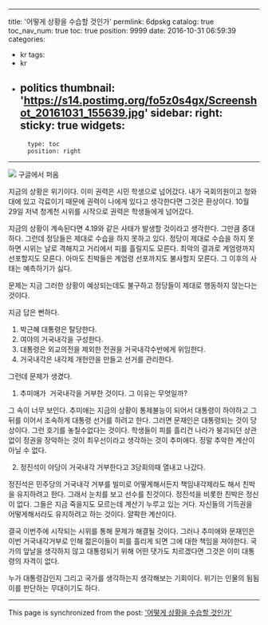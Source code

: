 
---
title: '어떻게 상황을 수습할 것인가'
permlink: 6dpskg
catalog: true
toc_nav_num: true
toc: true
position: 9999
date: 2016-10-31 06:59:39
categories:
- kr
tags:
- kr
- politics
thumbnail: 'https://s14.postimg.org/fo5z0s4gx/Screenshot_20161031_155639.jpg'
sidebar:
    right:
        sticky: true
widgets:
    -
        type: toc
        position: right
---


![](https://s14.postimg.org/fo5z0s4gx/Screenshot_20161031_155639.jpg)
구글에서 퍼옴

지금의 상황은 위기이다. 이미 권력은 시민 학생으로 넘어갔다. 내가 국회의원이고 청와대에 있고 각료이기 때문에 권력이 나에게 있다고 생각한다면 그것은 환상이다. 10월 29일 저녁 청계천 시위를 시작으로 권력은 학생들에게 넘어갔다. 

지금의 상황이 계속된다면 4.19와 같은 사태가 발생할 것이라고 생각한다. 그만큼 중대하다. 그런데 정당들은 제대로 수습을 하지 못하고 있다. 정당이 제대로 수습을 하지 못하면 시위는 날로 격해지고 거리에서 피를 흘릴지도 모른다. 최악의 결과로 계엄령까지 선포할지도 모른다. 아마도 친박들은 계엄령 선포까지도 불사할지 모른다. 그 이후의 사태는 예측하기가 싫다. 

문제는 지금 그러한 상황이 예상되는데도 불구하고 정당들이 제대로 행동하지 않는다는 것이다. 

지금 답은 뻔하다. 
1. 박근혜 대통령은 탈당한다. 
2. 여야의 거국내각을 구성한다. 
3. 대통령은 외교의전을 제외한 전권을 거국내각수반에게 위임한다. 
4. 거국내각은 내각제 개헌안을 만들고 선거를 관리한다. 

그런데 문제가 생겼다.

1. 추미애가  거국내각을 거부한 것이다. 그 이유는 무엇일까?

그 속이 너무 보인다. 추미애는 지금의 상황이 통제불능이 되어서 대통령이 하야하고 그 뒤를 이어서 조속하게 대통령 선거를 하려고 한다. 그러면 문재인은 대통령되는 것이 당상이다. 그런 호기를 놓칠수없다는 것이다. 학생들이 피를 흘리건 나라가 붕괴되던 상관없이 정권을 장악하는 것이 최우선이라고 생각하는 것이 추미애다. 정말 추악한 계산이 아닐 수 없다. 

2. 정진석이 야당이 거국내각 거부한다고 3당회의때 열내고 나갔다. 

정진석은 민주당의 거국내각 거부를 빌미로 어떻게해서든지 책임내각제라도 해서 친박을 유지하려고 한다. 그래서 눈치를 보고 선수를 친것이다. 정진석을 비롯한 친박은 정신이 없다. 그들은 지금 죽을지도 모르는데 계산기 누루고 있는 거다. 자신들의 기득권을 어떻게해서라도 유지하려고 하는 것이다. 얄팍한 계산이다. 


결국 이번주에 시작되는 시위를 통해 문제가 해결될 것이다. 그러나 추미애와 문재인은 이번 거국내각거부로 인해 젊은이들이 피를 흘리게 되면 그에 대한 책임을 져야한다. 국가의 앞날을 생각하지 않고 대통령되기 위해 어떤 댓가도 치르겠다면 그것은 이미 대통령의 자격이 없다. 

누가 대통령감인지 그리고 국가를 생각하는지 생각해보는 기회이다. 위기는 인물의 됨됨이를 판단하는 무대이기도 하다.

- - -

This page is synchronized from the post: ['어떻게 상황을 수습할 것인가'](https://steemit.com/@oldstone/6dpskg)
